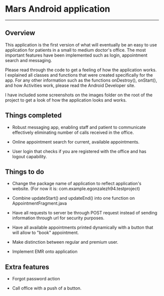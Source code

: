 # Mars Android application
***

## Overview

This application is the first version of what will eventually be an easy to use application for patients in a small to medium doctor's office. The most important features have been implemented such as login, appointment search and messaging.

Please read through the code to get a feeling of how the application works. I explained all classes and functions that were created specifically for the app. For any other information such as the functions onDestroy(), onStart(), and how Activities work, please read the Android Developer site.

I have included some screenshots on the images folder on the root of the project to get a look of how the application looks and works.

## Things completed

- Robust messaging app, enabling staff and patient to communicate effectively eliminating number of calls received in the office.

- Online appointment search for current, available appointments.

- User login that checks if you are registered with the office and has logout capability.

## Things to do

- Change the package name of application to reflect application's website. (For now it is: com.example.egonzalezh94.testproject)

- Combine updateStart() and updateEnd() into one function on AppointmentFragment.java

- Have all requests to server be through POST request instead of sending information through url for security purposes.

- Have all available appointments printed dynamically with a button that will allow to "book" appointment.

- Make distinction between regular and premium user.

- Implement EMR onto application

## Extra features

- Forgot password action

- Call office with a push of a button.
